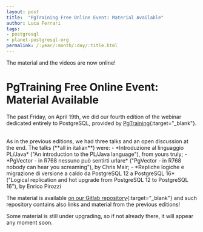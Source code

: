 ```yaml
---
layout: post
title:  "PgTraining Free Online Event: Material Available"
author: Luca Ferrari
tags:
- postgresql
- planet-postgresql-org
permalink: /:year/:month/:day/:title.html
---
```

The material and the videos are now online!

# PgTraining Free Online Event: Material Available

The past Friday, on April 19th, we did our fourth edition of the webinar dedicated entirely to PostgreSQL, provided by [PgTraining](http://pgtraining.com){:target="_blank"}.

<br/>
As in the previous editions, we had three talks and an open discussion at the end.
The talks (**all in italian**) were:
- *Introduzione al linguaggio PL/Java* ("An introduction to the PL/Java language"), from yours truly;
- *PgVector - in R768 nessuno può sentirti urlare* ("PgVector - in R768 nobody can hear you screaming"), by Chris Mair;
- *Repliche logiche e migrazione di versione a caldo da PostgreSQL 12 a PostgreSQL 16* ("Logical replication and hot upgrade from PostgreSQL 12 to PostgreSQL 16"), by Enrico Pirozzi

<br/>

The material is available [on our Gitlab repository](https://gitlab.com/pgtraining/slides/-/tree/master/webinar-20240419?ref_type=heads){:target="_blank"} and such repository contains also links and material from the previous editions!

Some material is still under upgrading, so if not already there, it will appear any moment soon.
